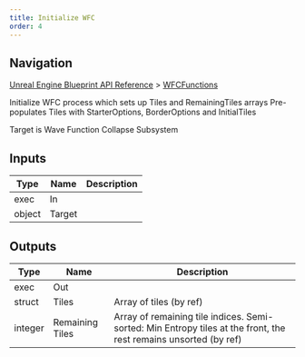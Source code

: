 ```yaml
---
title: Initialize WFC
order: 4
---
```

## Navigation

[Unreal Engine Blueprint API Reference](https://dev.epicgames.com/documentation/en-us/unreal-engine/BlueprintAPI) > [WFCFunctions](https://dev.epicgames.com/documentation/en-us/unreal-engine/BlueprintAPI/WFCFunctions)

Initialize WFC process which sets up Tiles and RemainingTiles arrays
Pre-populates Tiles with StarterOptions, BorderOptions and InitialTiles

Target is Wave Function Collapse Subsystem

## Inputs

| Type | Name | Description |
| --- | --- | --- |
| exec | In |  |
| object | Target |  |

## Outputs

| Type | Name | Description |
| --- | --- | --- |
| exec | Out |  |
| struct | Tiles | Array of tiles (by ref) |
| integer | Remaining Tiles | Array of remaining tile indices. Semi-sorted: Min Entropy tiles at the front, the rest remains unsorted (by ref) |
